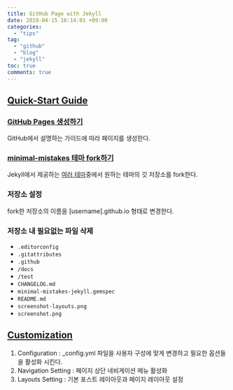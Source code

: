 ```yaml
---
title: GitHub Page with Jekyll
date: 2019-04-15 16:14:01 +09:00
categories:
  - "tips"
tag:
  - "github" 
  - "blog"
  - "jekyll"
toc: true
comments: true
---
```


## [Quick-Start Guide](https://mmistakes.github.io/minimal-mistakes/docs/quick-start-guide/)

### [GitHub Pages 생성하기](https://pages.github.com/)

GitHub에서 설명하는 가이드에 따라 페이지를 생성한다.

### [minimal-mistakes 테마 fork하기](https://github.com/mmistakes/minimal-mistakes)

Jekyll에서 제공하는 [여러 테마](http://jekyllthemes.org/)중에서 원하는 테마의 깃 저장소를 fork한다.

### 저장소 설정

fork한 저장소의 이름을 [username].github.io 형태로 변경한다.

### 저장소 내 필요없는 파일 삭제

- `.editorconfig`
- `.gitattributes`
- `.github`
- `/docs`
- `/test`
- `CHANGELOG.md`
- `minimal-mistakes-jekyll.gemspec`
- `README.md`
- `screenshot-layouts.png`
- `screenshot.png`

## [Customization](https://mmistakes.github.io/minimal-mistakes/docs/configuration/)

1. Configuration : _config.yml 파일을 사용자 구성에 맞게 변경하고 필요한 옵션들을 활성화 시킨다.
2. Navigation Setting : 페이지 상단 네비게이션 메뉴 활성화
3. Layouts Setting : 기본 포스트 레이아웃과 페이지 레이아웃 설정